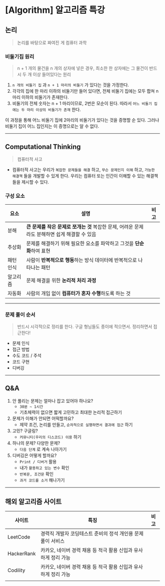 # [Algorithm] 알고리즘 특강

## **논리**

> 논리를 바탕으로 짜여진 게 컴퓨터 과학



### **비둘기집 원리**

> n + 1 개의 물건을 n 개의 상자에 넣은 경우, 최소한 한 상자에는 그 물건이 반드시 두 개 이상 들어있다는 원리

1. `n 개의 비둘기 집` 과 `n + 1 마리의 비둘기` 가 있다는 것을 가정한다.
2. 각각의 집에 한 마리 이하의 비둘기만 들어 있다면, 전체 비둘기 집에는 모두 합쳐 n 마리 이하의 비둘기가 존재한다.
3. 비둘기의 전체 숫자는 n + 1 마리이므로, 2번은 모순이 된다. 따라서 `어느 비둘기 집에는 두 마리 이상의 비둘기가 존재` 한다.



이 과정을 통해 어느 비둘기 집에 2마리의 비둘기가 있다는 것을 증명할 순 있다. 그러나 비둘기 집이 어느 집인지는 이 증명으로는 알 수 없다.

-----

## **Computational Thinking**

> 컴퓨터적 사고

- 컴퓨터적 사고는 우리가 `복잡한 문제들을 해결` 하고, `무슨 문제인지 이해` 하고, `가능한 해결책` 들을 개발할 수 있게 한다. 우리는 컴퓨터 또는 인간이 이해할 수 있는 해결책들을 제시할 수 있다.

### **구성 요소**

| 요소      | 설명                                                         | 비고 |
| --------- | ------------------------------------------------------------ | ---- |
| 분해      | **큰 문제를 작은 문제로 쪼개는 것** 복잡한 문제, 어려운 문제라도 분해하면 쉽게 해결할 수 있음 |      |
| 추상화    | 문제를 해결하기 위해 필요한 요소를 파악하고 그것을 **단순화**하여 표현 |      |
| 패턴 인식 | 사람이 **반복적으로 행동**하는 방식 데이터에 반복적으로 나타나는 패턴 |      |
| 알고리즘  | 문제 해결을 위한 **논리적 처리 과정**                        |      |
| 자동화    | 사람의 개입 없이 **컴퓨터가 혼자 수행**하도록 하는 것        |      |

---

### **문제 풀이 순서**

> 반드시 시각적으로 정리를 한다. 구글 형님들도 종이에 적으면서. 정리하면서 접근한다!

- 문제 인식
- 접근 방법
- 수도 코드 / 주석
- 코드 구현
- 디버깅

-----

## **Q&A**

1. 안 풀리는 문제는 얼마나 잡고 있어야 하나요?
   - `30분 ~ 1시간`
   - 기초체력이 없으면 짧게 고민하고 최대한 논리적 접근하기
2. 문제가 이해가 안되면 어떡할까요?
   - 제약 조건, 논리를 만들고, `순차적으로 실행하면서 결과에 접근` 하기
3. 고민? 구글링?
   - `커뮤니티(우리의 디스코드) 이용` 하기
4. 하나의 문제? 다양한 문제?
   - `다음 단계` 로 계속 나아가기
5. 디버깅은 어떻게 할까요?
   - `Print / 디버거` 활용
   - 내가 `활용하고 있는 변수` 확인
   - `반복문, 조건문` 확인
   - `과거 코드를 소거` 해나가기

------

## **해외 알고리즘 사이트**

| 사이트     | 특징                                                         | 비고 |
| ---------- | ------------------------------------------------------------ | ---- |
| LeetCode   | 경력직 개발자 코딩테스트 준비의 정석 개인용 문제 풀이 서비스 |      |
| HackerRank | 카카오, 네이버 경력 채용 등 적극 활용 신입과 유사하게 정리 가능 |      |
| Codility   | 카카오, 네이버 경력 채용 등 적극 활용 신입과 유사하게 정리 가능 |      |
|            |                                                              |      |